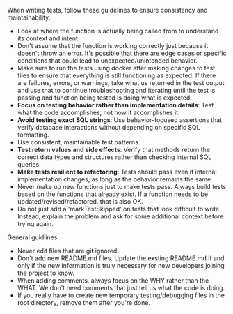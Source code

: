 When writing tests, follow these guidelines to ensure consistency and maintainability:
 - Look at where the function is actually being called from to understand its context and intent.
 - Don't assume that the function is working correctly just because it doesn't throw an error. It's possible that there are edge cases or specific conditions that could lead to unexpected/unintended behavior.
 - Make sure to run the tests using docker after making changes to test files to ensure that everything is still functioning as expected. If there are failures, errors, or warnings, take what us returned in the test output and use that to continue troubleshooting and iterating until the test is passing and function being tested is doing what is expected.
 - **Focus on testing behavior rather than implementation details**: Test what the code accomplishes, not how it accomplishes it.
 - **Avoid testing exact SQL strings**: Use behavior-focused assertions that verify database interactions without depending on specific SQL formatting.
 - Use consistent, maintainable test patterns.
 - **Test return values and side effects**: Verify that methods return the correct data types and structures rather than checking internal SQL queries.
 - **Make tests resilient to refactoring**: Tests should pass even if internal implementation changes, as long as the behavior remains the same.
 - Never make up new functions just to make tests pass. Always build tests based on the functions that already exist. If a function needs to be updated/revised/refactored, that is also OK.
 - Do not just add a 'markTestSkipped' on tests that look difficult to write. Instead, explain the problem and ask for some additional context before trying again.

General guidlines:
- Never edit files that are git ignored.
- Don't add new README.md files. Update the exsting README.md if and only if the new information is truly necessary for new developers joining the project to know.
- When adding comments, always focus on the WHY rather than the WHAT. We don't need comments that just tell us what the code is doing.
- If you really have to create new temporary testing/debugging files in the root directory, remove them after you're done.
